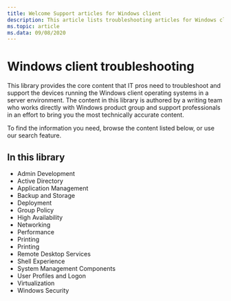 ```yaml
---
title: Welcome Support articles for Windows client
description: This article lists troubleshooting articles for Windows client products.
ms.topic: article
ms.data: 09/08/2020
---
```

# Windows client troubleshooting

This library provides the core content that IT pros need to troubleshoot and support the devices running the Windows client operating systems in a server environment. 
The content in this library is authored by a writing team who works directly with Windows product group and support professionals in an effort to bring you the most technically accurate content.

To find the information you need, browse the content listed below, or use our search feature.

## In this library
- Admin Development
- Active Directory
- Application Management
- Backup and Storage
- Deployment
- Group Policy
- High Availability
- Networking
- Performance
- Printing
- Printing
- Remote Desktop Services
- Shell Experience
- System Management Components
- User Profiles and Logon
- Virtualization
- Windows Security